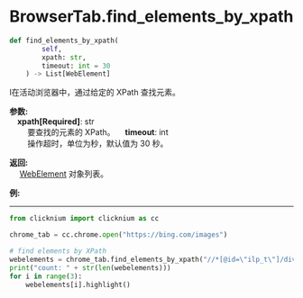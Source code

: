 
# BrowserTab.find_elements_by_xpath
```python
def find_elements_by_xpath(
        self,
        xpath: str,
        timeout: int = 30
    ) -> List[WebElement]
```  

I在活动浏览器中，通过给定的 XPath 查找元素。

**参数:**  
    &emsp;**xpath[Required]**: str     
        &emsp;&emsp; 要查找的元素的 XPath。
    &emsp;**timeout**: int  
        &emsp;&emsp; 操作超时，单位为秒，默认值为 30 秒。 

**返回:**  
    &emsp; [WebElement](webelement.md) 对象列表。

**例:**
***
```python
from clicknium import clicknium as cc

chrome_tab = cc.chrome.open("https://bing.com/images")

# find elements by XPath
webelements = chrome_tab.find_elements_by_xpath("//*[@id=\"ilp_t\"]/div[1]/div/*")
print("count: " + str(len(webelements)))
for i in range(3):
    webelements[i].highlight()

```